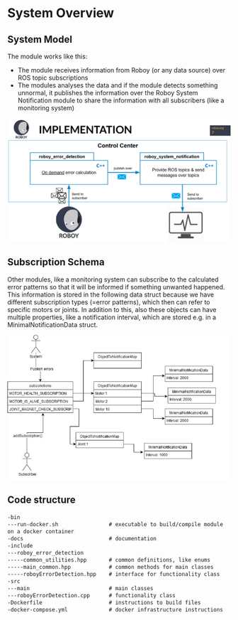 # System Overview

## System Model

The module works like this: 
 - The module receives information from Roboy (or any data source) over ROS topic subscriptions
 - The modules analyses the data and if the module detects something unnormal, it publishes the information over 
 the Roboy System Notification module to share the information with all subscribers (like a monitoring system)

![System overview](./screenshots/slide_system_overview.PNG)

## Subscription Schema

Other modules, like a monitoring system can subscribe to the calculated error patterns so that it will be 
informed if something unwanted happened. This information is stored in the following data struct because 
we have different subscription types (=error patterns), which then can refer to specific motors or joints. In addition to this, 
also these objects can have multiple properties, like a notification interval, which are stored e.g. in a MinimalNotificationData struct. 

![Subscription Schema](./screenshots/RoboyErrorDetection_Subscription_Schema.jpg)

## Code structure

```
-bin
---run-docker.sh                # executable to build/compile module on a docker container
-docs                           # documentation
-include
---roboy_error_detection
-----common_utilities.hpp       # common definitions, like enums
-----main_common.hpp            # common methods for main classes
-----roboyErrorDetection.hpp    # interface for functionality class
-src
---main                         # main classes
---roboyErrorDetection.cpp      # functionality class
-Dockerfile                     # instructions to build files
-docker-compose.yml             # docker infrastructure instructions
```
